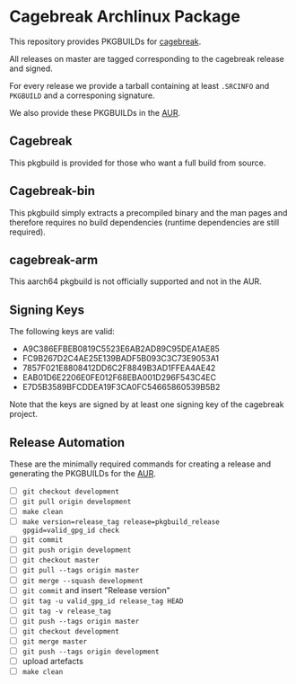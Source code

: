 # Cagebreak Archlinux Package

This repository provides PKGBUILDs for [cagebreak](https://github.com/project-repo/cagebreak).

All releases on master are tagged corresponding to the cagebreak release and signed.

For every release we provide a tarball containing at least `.SRCINFO` and `PKGBUILD`
and a corresponing signature.

We also provide these PKGBUILDs in the [AUR](aur.archlinux.org).

## Cagebreak

This pkgbuild is provided for those who want a full build from source.

## Cagebreak-bin

This pkgbuild simply extracts a precompiled binary and the man pages and therefore
requires no build dependencies (runtime dependencies are still required).

## cagebreak-arm

This aarch64 pkgbuild is not officially supported and not in the AUR.

## Signing Keys

The following keys are valid:

  * A9C386EFBEB0819C5523E6AB2AD89C95DEA1AE85
  * FC9B267D2C4AE25E139BADF5B093C3C73E9053A1
  * 7857F021E8808412DD6C2F8849B3AD1FFEA4AE42
  * EAB01D6E2206E0FE012F68EBA001D296F543C4EC
  * E7D5B3589BFCDDEA19F3CA0FC54665860539B5B2

Note that the keys are signed by at least one signing key of the cagebreak project.

## Release Automation

These are the minimally required commands for creating a release and generating
the PKGBUILDs for the [AUR](aur.archlinux.org).

  * [ ] `git checkout development`
  * [ ] `git pull origin development`
  * [ ] `make clean`
  * [ ] `make version=release_tag release=pkgbuild_release gpgid=valid_gpg_id check`
  * [ ] `git commit`
  * [ ] `git push origin development`
  * [ ] `git checkout master`
  * [ ] `git pull --tags origin master`
  * [ ] `git merge --squash development`
  * [ ] `git commit` and insert "Release version"
  * [ ] `git tag -u valid_gpg_id release_tag HEAD`
  * [ ] `git tag -v release_tag`
  * [ ] `git push --tags origin master`
  * [ ] `git checkout development`
  * [ ] `git merge master`
  * [ ] `git push --tags origin development`
  * [ ] upload artefacts
  * [ ] `make clean`
